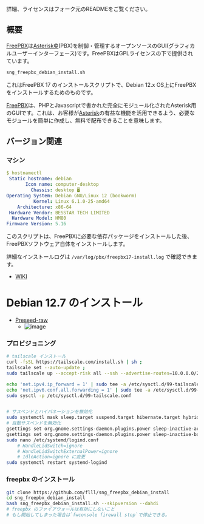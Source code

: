 
詳細、ライセンスはフォーク元のREADMEをご覧ください。

## 概要

[FreePBX](http://www.freepbx.org/ "FreePBX ホームページ")は[Asterisk©](http://www.asterisk.org/ "Asterisk ホームページ")(PBX)を制御・管理するオープンソースのGUI(グラフィカルユーザーインターフェース)です。FreePBXはGPLライセンスの下で提供されています。

```sh
sng_freepbx_debian_install.sh
```
これはFreePBX 17 のインストールスクリプトで、Debian 12.x OS上にFreePBXをインストールするためのものです。

[FreePBX](http://www.freepbx.org/ "FreePBX ホームページ")は、PHPとJavascriptで書かれた完全にモジュール化されたAsterisk用のGUIです。これは、お客様が[Asterisk](http://www.asterisk.org/ "Asterisk ホームページ")の有益な機能を活用できるよう、必要なモジュールを簡単に作成し、無料で配布できることを意味します。

## バージョン関連

### マシン

```yml
$ hostnamectl
 Static hostname: debian
       Icon name: computer-desktop
         Chassis: desktop 🖥️
Operating System: Debian GNU/Linux 12 (bookworm) 
          Kernel: Linux 6.1.0-25-amd64
    Architecture: x86-64
 Hardware Vendor: BESSTAR TECH LIMITED
  Hardware Model: HM80
Firmware Version: 5.16
```


このスクリプトは、FreePBXに必要な依存パッケージをインストールした後、FreePBXソフトウェア自体をインストールします。

詳細なインストールログは `/var/log/pbx/freepbx17-install.log` で確認できます。

- [WIKI](https://sangomakb.atlassian.net/wiki/spaces/FP/pages/9732130/Install+FreePBX)

# Debian 12.7 のインストール

- [Preseed-raw](https://raw.githubusercontent.com/flll/sng_freepbx_debian_install/refs/heads/master/debian-preseed.cfg)
  - ![image](https://github.com/user-attachments/assets/3b51f3d4-516e-47f2-964a-70ba957f6776)

### プロビジョニング

```sh
# tailscale インストール
curl -fsSL https://tailscale.com/install.sh | sh ;
tailscale set --auto-update ;
sudo tailscale up --accept-risk all --ssh --advertise-routes=10.0.0.0/24 --accept-routes --advertise-exit-node ;

echo 'net.ipv4.ip_forward = 1' | sudo tee -a /etc/sysctl.d/99-tailscale.conf
echo 'net.ipv6.conf.all.forwarding = 1' | sudo tee -a /etc/sysctl.d/99-tailscale.conf
sudo sysctl -p /etc/sysctl.d/99-tailscale.conf


# サスペンドとハイバネーションを無効化
sudo systemctl mask sleep.target suspend.target hibernate.target hybrid-sleep.target
# 自動サスペンドを無効化
gsettings set org.gnome.settings-daemon.plugins.power sleep-inactive-ac-type 'nothing'
gsettings set org.gnome.settings-daemon.plugins.power sleep-inactive-battery-type 'nothing'
sudo nano /etc/systemd/logind.conf
    # HandleLidSwitch=ignore
    # HandleLidSwitchExternalPower=ignore
    # IdleAction=ignore に変更
sudo systemctl restart systemd-logind
```

### freepbx のインストール

```sh
git clone https://github.com/flll/sng_freepbx_debian_install
cd sng_freepbx_debian_install
bash sng_freepbx_debian_install.sh --skipversion --dahdi
# freepbx のファイアウォールは有効にしないこと
# もし開始してしまった場合は`fwconsole firewall stop`で停止できる。
```
